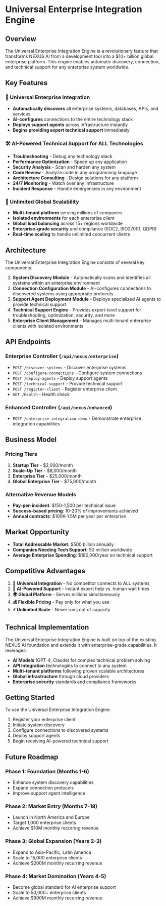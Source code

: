 # Universal Enterprise Integration Engine

## Overview

The Universal Enterprise Integration Engine is a revolutionary feature that transforms NEXUS AI from a development tool into a $10+ billion global enterprise platform. This engine enables automatic discovery, connection, and technical support for any enterprise system worldwide.

## Key Features

### 🔌 Universal Enterprise Integration
- **Automatically discovers** all enterprise systems, databases, APIs, and services
- **AI-configures** connections to the entire technology stack
- **Deploys support agents** across infrastructure instantly
- **Begins providing expert technical support** immediately

### 🛠️ AI-Powered Technical Support for ALL Technologies
- **Troubleshooting** - Debug any technology stack
- **Performance Optimization** - Speed up any application
- **Security Analysis** - Scan and harden any system
- **Code Review** - Analyze code in any programming language
- **Architecture Consulting** - Design solutions for any platform
- **24/7 Monitoring** - Watch over any infrastructure
- **Incident Response** - Handle emergencies in any environment

### 🏢 Unlimited Global Scalability
- **Multi-tenant platform** serving millions of companies
- **Isolated environments** for each enterprise client
- **Global load balancing** across 15+ regions worldwide
- **Enterprise-grade security** and compliance (SOC2, ISO27001, GDPR)
- **Real-time scaling** to handle unlimited concurrent clients

## Architecture

The Universal Enterprise Integration Engine consists of several key components:

1. **System Discovery Module** - Automatically scans and identifies all systems within an enterprise environment
2. **Connection Configuration Module** - AI-configures connections to discovered systems using appropriate protocols
3. **Support Agent Deployment Module** - Deploys specialized AI agents to provide technical support
4. **Technical Support Engine** - Provides expert-level support for troubleshooting, optimization, security, and more
5. **Enterprise Client Management** - Manages multi-tenant enterprise clients with isolated environments

## API Endpoints

### Enterprise Controller (`/api/nexus/enterprise`)
- `POST /discover-systems` - Discover enterprise systems
- `POST /configure-connections` - Configure system connections
- `POST /deploy-agents` - Deploy support agents
- `POST /technical-support` - Provide technical support
- `POST /register-client` - Register enterprise client
- `GET /health` - Health check

### Enhanced Controller (`/api/nexus/enhanced`)
- `POST /enterprise-integration-demo` - Demonstrate enterprise integration capabilities

## Business Model

### Pricing Tiers
1. **Startup Tier** - $2,000/month
2. **Scale-Up Tier** - $8,000/month
3. **Enterprise Tier** - $25,000/month
4. **Global Enterprise Tier** - $75,000/month

### Alternative Revenue Models
- **Pay-per-incident**: $150-1,500 per technical issue
- **Success-based pricing**: 10-20% of improvements achieved
- **Annual contracts**: $100K-1.5M per year per enterprise

## Market Opportunity

- **Total Addressable Market**: $500 billion annually
- **Companies Needing Tech Support**: 50 million worldwide
- **Average Enterprise Spending**: $180,000/year on technical support

## Competitive Advantages

1. **🔌 Universal Integration** - No competitor connects to ALL systems
2. **🤖 AI-Powered Support** - Instant expert help vs. human wait times
3. **🌍 Global Platform** - Serves millions simultaneously
4. **💰 Flexible Pricing** - Pay only for what you use
5. **⚡ Unlimited Scale** - Never runs out of capacity

## Technical Implementation

The Universal Enterprise Integration Engine is built on top of the existing NEXUS AI foundation and extends it with enterprise-grade capabilities. It leverages:

- **AI Models** (GPT-4, Claude) for complex technical problem solving
- **API Integration** technologies to connect to any system
- **Multi-tenant platforms** following proven scalable architectures
- **Global infrastructure** through cloud providers
- **Enterprise security** standards and compliance frameworks

## Getting Started

To use the Universal Enterprise Integration Engine:

1. Register your enterprise client
2. Initiate system discovery
3. Configure connections to discovered systems
4. Deploy support agents
5. Begin receiving AI-powered technical support

## Future Roadmap

### Phase 1: Foundation (Months 1-6)
- Enhance system discovery capabilities
- Expand connection protocols
- Improve support agent intelligence

### Phase 2: Market Entry (Months 7-18)
- Launch in North America and Europe
- Target 1,000 enterprise clients
- Achieve $10M monthly recurring revenue

### Phase 3: Global Expansion (Years 2-3)
- Expand to Asia-Pacific, Latin America
- Scale to 15,000 enterprise clients
- Achieve $200M monthly recurring revenue

### Phase 4: Market Domination (Years 4-5)
- Become global standard for AI enterprise support
- Scale to 50,000+ enterprise clients
- Achieve $900M monthly recurring revenue